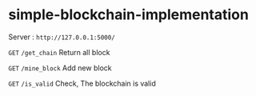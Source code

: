 # simple-blockchain-implementation

Server : ``http://127.0.0.1:5000/``

````GET````
``/get_chain`` Return all block

````GET````
``/mine_block`` Add new block

````GET````
``/is_valid`` Check, The blockchain is valid

